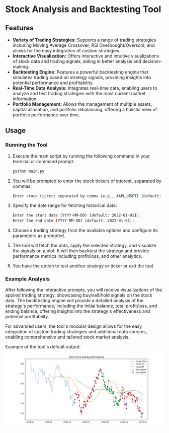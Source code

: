 # Stock Analysis and Backtesting Tool

## Features

- **Variety of Trading Strategies:** Supports a range of trading strategies including Moving Average Crossover, RSI Overbought/Oversold, and allows for the easy integration of custom strategies.
- **Interactive Visualization:** Offers interactive and intuitive visualizations of stock data and trading signals, aiding in better analysis and decision-making.
- **Backtesting Engine:** Features a powerful backtesting engine that simulates trading based on strategy signals, providing insights into potential performance and profitability.
- **Real-Time Data Analysis:** Integrates real-time data, enabling users to analyze and test trading strategies with the most current market information.
- **Portfolio Management:** Allows the management of multiple assets, capital allocation, and portfolio rebalancing, offering a holistic view of portfolio performance over time.


## Usage

### Running the Tool

1. Execute the main script by running the following command in your terminal or command prompt:
    ```sh
    python main.py
    ```

2. You will be prompted to enter the stock tickers of interest, separated by commas:
    ```sh
    Enter stock tickers separated by comma (e.g., AAPL,MSFT) [default: AAPL]:
    ```

3. Specify the date range for fetching historical data:
    ```sh
    Enter the start date (YYYY-MM-DD) [default: 2022-01-01]:
    Enter the end date (YYYY-MM-DD) [default: 2023-01-01]:
    ```

4. Choose a trading strategy from the available options and configure its parameters as prompted.

5. The tool will fetch the data, apply the selected strategy, and visualize the signals on a plot. It will then backtest the strategy and provide performance metrics including profit/loss, and other analytics.

6. You have the option to test another strategy or ticker or exit the tool.

### Example Analysis

After following the interactive prompts, you will receive visualizations of the applied trading strategy, showcasing buy/sell/hold signals on the stock data. The backtesting engine will provide a detailed analysis of the strategy's performance, including the initial balance, total profit/loss, and ending balance, offering insights into the strategy's effectiveness and potential profitability.

For advanced users, the tool's modular design allows for the easy integration of custom trading strategies and additional data sources, enabling comprehensive and tailored stock market analysis.

Example of the tool's default output:
![Default stock analisis behaiviour](Images/default_settings.png)